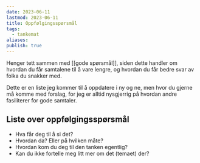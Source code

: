 ```yaml
---
date: 2023-06-11
lastmod: 2023-06-11
title: Oppfølgingsspørsmål
tags:
  - tankemat
aliases: 
publish: true
---
```

Henger tett sammen med [[gode spørsmål]], siden dette handler om hvordan du får samtalene til å vare lengre, og hvordan du får bedre svar av folka du snakker med.

Dette er en liste jeg kommer til å oppdatere i ny og ne, men hvor du gjerne må komme med forslag, for jeg er alltid nysgjerrig på hvordan andre fasiliterer for gode samtaler.

## Liste over oppfølgingsspørsmål

- Hva får deg til å si det?
- Hvordan da? Eller på hvilken måte?
- Hvordan kom du deg til den tanken egentlig?
- Kan du ikke fortelle meg litt mer om det (temaet) der?
